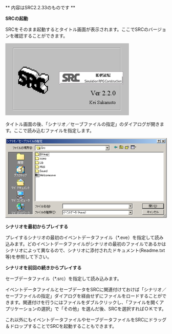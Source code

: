 ** 内容はSRC2.2.33のものです **

**SRCの起動**

SRCをそのまま起動するとタイトル画面が表示されます。ここでSRCのバージョンを確認することができます。

![](../images/bm1.gif)

タイトル画面の後、「シナリオ／セーブファイルの指定」のダイアログが開きます。ここで読み込むファイルを指定します。

![](../images/bm2.gif)

**シナリオを最初からプレイする**

プレイするシナリオの最初のイベントデータファイル（\*.eve）を指定して読み込みます。どのイベントデータファイルがシナリオの最初のファイルであるかはシナリオによって異なるので、シナリオに添付されたドキュメント(Readme.txt等)を参照して下さい。

**シナリオを前回の続きからプレイする**

セーブデータファイル（\*.src）を指定して読み込みます。

イベントデータファイルとセーブデータをSRCに関連付けておけば「シナリオ／セーブファイルの指定」ダイアログを経由せずにファイルをロードすることができます。関連付けを行うにはファイルをダブルクリックし、「ファイルを開くアプリケーションの選択」で「その他」を選んだ後、SRCを選択すればＯＫです。

これ以外にもイベントデータファイルやセーブデータファイルをSRCにドラッグ＆ドロップすることでSRCを起動することもできます。
